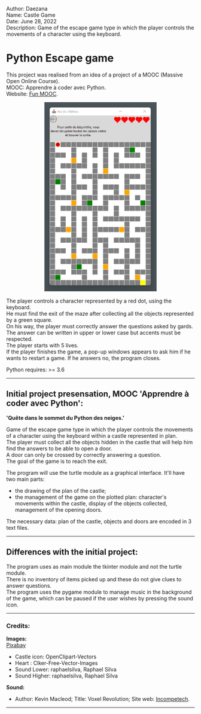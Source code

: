 Author: Daezana  
Name: Castle Game  
Date: June 28, 2022  
Description: Game of the escape game type in which the player controls the movements of a character using the keyboard.

# Python Escape game 

This project was realised from an idea of a project of a MOOC (Massive Open Online Course).  
MOOC: Apprendre à coder avec Python.  
Website: [Fun MOOC](https://www.fun-mooc.fr).  

<p align="center">
<img alt='Gameplay screenshot' src="images/castle_game_screenshot.png" width="300" title='Gameplay screenshot' />
</p>

The player controls a character represented by a red dot, using the keyboard.  
He must find the exit of the maze after collecting all the objects represented by a green square.  
On his way, the player must correctly answer the questions asked by gards. The answer can be written in upper or lower case but accents must be respected.  
The player starts with 5 lives.  
If the player finishes the game, a pop-up windows appears to ask him if he wants to
restart a game. If he answers no, the program closes.  

Python requires: >= 3.6

---
## Initial project presensation, MOOC 'Apprendre à coder avec Python':
**'Quête dans le sommet du Python des neiges.'**

Game of the escape game type in which the player controls the movements of a character
using the keyboard within a castle represented in plan.  
The player must collect all the objects hidden in the castle that will help him find the
answers to be able to open a door.  
A door can only be crossed by correctly answering a question.  
The goal of the game is to reach the exit.  

The program will use the turtle module as a graphical interface.
It'll have two main parts:
- the drawing of the plan of the castle;
- the management of the game on the plotted plan: character's movements within the castle,
display of the objects collected, management of the opening doors.  

The necessary data: plan of the castle, objects and doors are encoded in 3 text files.

---
## Differences with the initial project:

The program uses as main module the tkinter module and not the turtle module.  
There is no inventory of items picked up and these do not give clues to answer questions.  
The program uses the pygame module to manage music in the background of the game,
which can be paused if the user wishes by pressing the sound icon.  

---

### Credits:  

**Images:**  
[Pixabay](https://pixabay.com/)  
* Castle icon: OpenClipart-Vectors  
* Heart : Clker-Free-Vector-Images  
* Sound Lower: raphaelsilva, Raphael Silva  
* Sound Higher: raphaelsilva, Raphael Silva  

**Sound:**  
* Author: Kevin Macleod; Title: Voxel Revolution; Site web: [Incompetech](https://incompetech.com/wordpress/).

---
